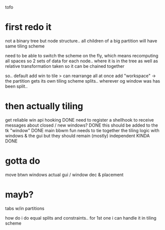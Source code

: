 tofo

# first redo it
not a binary tree but node structure.. all children of a big partition will have same tiling scheme

need to be able to switch the scheme on the fly, which means recomputing all spaces
so 2 sets of data for each node.. where it is in the tree as well as relative transformation taken so it can be chained together

so.. default add win to tile > can rearrange all at once
add "workspace" -> the partition gets its own tiling scheme
splits.. wherever og window was has been split..

# then actually tiling

get reliable win api hooking DONE
need to register a shellhook to receive messages about closed / new windows? DONE
this should be added to the tk "window" DONE
main bbwm fun needs to tie together the tiling logic with windows & the gui but they should remain (mostly) independent KINDA DONE

# gotta do
move btwn windows
actual gui / window dec & placement

# mayb?
tabs w/in partitions

how do i do equal splits and constraints.. 
for 1st one i can handle it in tiling scheme
